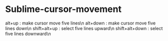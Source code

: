 # Sublime-cursor-movement
alt+up : make cursor move five lines\n
alt+down : make cursor move five lines down\n
shift+alt+up : select five lines upward\n
shift+alt+down : select five lines downward\n
